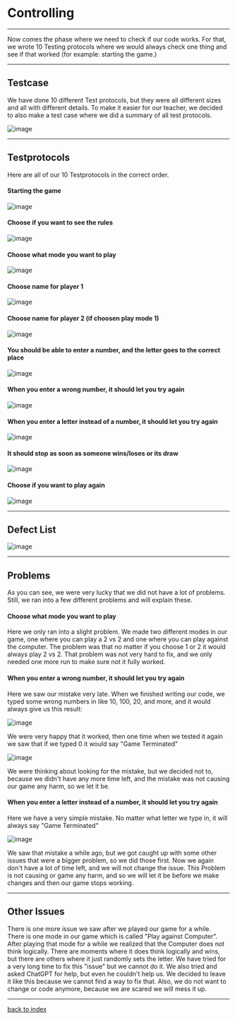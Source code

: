 # Controlling 
<hr> 
<p> Now comes the phase where we need to check if our code works. For that, we wrote 10 Testing protocols where we would always check one thing and see if that worked (for example: starting the game.)</p>

<hr>

## Testcase 
<p> We have done 10 different Test protocols, but they were all different sizes and all with different details. To make it easier for our teacher, we decided to also make a test case where we did a summary of all test protocols.</p>

![image](https://github.com/Fabiano2007/TicTacToe-Project/assets/142780434/569d6c47-6aaf-4d74-a3e7-16e4a8d08898)

<hr> 


## Testprotocols

<p> Here are all of our 10 Testprotocols in the correct order.</p>

#### Starting the game 
![image](https://github.com/Fabiano2007/TicTacToe-Project/assets/142780434/ca715171-fb2c-475c-ab82-bf8aee202a6f)

#### Choose if you want to see the rules
![image](https://github.com/Fabiano2007/TicTacToe-Project/assets/142780434/627c3613-60c4-41ca-96b5-031bf66de9b7)

#### Choose what mode you want to play
![image](https://github.com/Fabiano2007/TicTacToe-Project/assets/142780434/1d5f3784-a5a2-4c1c-9344-76dffce1f49d)

#### Choose name for player 1 
![image](https://github.com/Fabiano2007/TicTacToe-Project/assets/142780434/2201fb18-e9f6-4cb5-85ee-761fc4b27382)

#### Choose name for player 2 (if choosen play mode 1)
![image](https://github.com/Fabiano2007/TicTacToe-Project/assets/142780434/4dda2d8f-895c-4670-9c86-26cd43ae913d)

#### You should be able to enter a number, and the letter goes to the correct place
![image](https://github.com/Fabiano2007/TicTacToe-Project/assets/142780434/dd88ff16-1421-400f-b349-7eeabf1ef9b4)

#### When you enter a wrong number, it should let you try again
![image](https://github.com/Fabiano2007/TicTacToe-Project/assets/142780434/32d70631-a9a0-48a7-aa4b-28d545d1191a)

#### When you enter a letter instead of a number, it should let you try again 
![image](https://github.com/Fabiano2007/TicTacToe-Project/assets/142780434/2fcec3c8-ef54-4e45-9477-0e85336d7915)

#### It should stop as soon as someone wins/loses or its draw 
![image](https://github.com/Fabiano2007/TicTacToe-Project/assets/142780434/1ffeb882-3a96-4eb7-a83b-d080c0c6a56e)

#### Choose if you want to play again
![image](https://github.com/Fabiano2007/TicTacToe-Project/assets/142780434/9bacd218-5455-48f7-b77e-c43daeedca4e)

<hr> 

## Defect List 

![image](https://github.com/Fabiano2007/TicTacToe-Project/assets/142780434/1a9efbc8-b621-4d1d-a890-aecfe391b82c)

<hr> 

## Problems 
<p> As you can see, we were very lucky that we did not have a lot of problems. Still, we ran into a few different problems and will explain these.</p>

#### Choose what mode you want to play
<p> Here we only ran into a slight problem. We made two different modes in our game, one where you can play a 2 vs 2 and one where you can play against the computer. The problem was that no matter if you choose 1 or 2 it would always play 2 vs 2. That problem was not very hard to fix, and we only needed one more run to make sure not it fully worked. </p>

 #### When you enter a wrong number, it should let you try again
 <p> Here we saw our mistake very late. When we finished writing our code, we typed some wrong numbers in like 10, 100, 20, and more, and it would always give us this result:
 
  ![image](https://github.com/Fabiano2007/TicTacToe-Project/assets/142780434/6ca92e65-13d7-4ffa-a3bf-394eab2def8f)

We were very happy that it worked, then one time when we tested it again we saw that if we typed 0 it would say "Game Terminated"

![image](https://github.com/Fabiano2007/TicTacToe-Project/assets/142780434/b147f75a-9609-43a4-8902-6c57906fd828)

We were thinking about looking for the mistake, but we decided not to, because we didn't have any more time left, and the mistake was not causing our game any harm, so we let it be. </p>

#### When you enter a letter instead of a number, it should let you try again

<p> Here we have a very simple mistake. No matter what letter we type in, it will always say "Game Terminated"
  
![image](https://github.com/Fabiano2007/TicTacToe-Project/assets/142780434/27d76667-f412-47e4-a216-dfae0b1e14b7)

We saw that mistake a while ago, but we got caught up with some other issues that were a bigger problem, so we did those first. Now we again don't have a lot of time left, and we will not change the issue. This Problem is not causing or game any harm, and so we will let it be before we make changes and then our game stops working. </p>

<hr>

## Other Issues 
<p> There is one more issue we saw after we played our game for a while. There is one mode in our game which is called "Play against Computer". After playing that mode for a while we realized that the Computer does not think logically. There are moments where it does think logically and wins, but there are others where it just randomly sets the letter. 
We have tried for a very long time to fix this "issue" but we cannot do it. We also tried and asked ChatGPT for help, but even he couldn't help us. 
We decided to leave it like this because we cannot find a way to fix that. Also, we do not want to change or code anymore, because we are scared we will mess it up. </p>

<hr>

[back to index](README.md)

 






